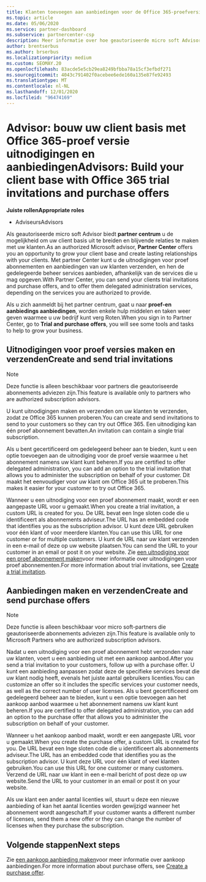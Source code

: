```yaml
---
title: Klanten toevoegen aan aanbiedingen voor de Office 365-proefversie
ms.topic: article
ms.date: 05/06/2020
ms.service: partner-dashboard
ms.subservice: partnercenter-csp
description: Meer informatie over hoe geautoriseerde micro soft Advisors hun Office 365-abonnementen kunnen uitbreiden. Maak en verzend uitnodigingen voor Office 365-proef versie en koop aanbiedingen aan clients.
author: brentserbus
ms.author: brserbus
ms.localizationpriority: medium
ms.custom: SEOMAY.20
ms.openlocfilehash: 83acde5e5cb29ea8249bfbba78a15cf3efbdf271
ms.sourcegitcommit: 4043c791402f0acebee6ede160a135e87fe92493
ms.translationtype: MT
ms.contentlocale: nl-NL
ms.lasthandoff: 12/01/2020
ms.locfileid: "96474169"
---
```

# <a name="advisors-build-your-client-base-with-office-365-trial-invitations-and-purchase-offers"></a><span data-ttu-id="fae51-104">Advisor: bouw uw client basis met Office 365-proef versie uitnodigingen en aanbiedingen</span><span class="sxs-lookup"><span data-stu-id="fae51-104">Advisors: Build your client base with Office 365 trial invitations and purchase offers</span></span>


<span data-ttu-id="fae51-105">**Juiste rollen**</span><span class="sxs-lookup"><span data-stu-id="fae51-105">**Appropriate roles**</span></span>

- <span data-ttu-id="fae51-106">Adviseurs</span><span class="sxs-lookup"><span data-stu-id="fae51-106">Advisors</span></span>


<span data-ttu-id="fae51-107">Als geautoriseerde micro soft Advisor biedt **partner centrum** u de mogelijkheid om uw client basis uit te breiden en blijvende relaties te maken met uw klanten.</span><span class="sxs-lookup"><span data-stu-id="fae51-107">As an authorized Microsoft advisor, **Partner Center** offers you an opportunity to grow your client base and create lasting relationships with your clients.</span></span> <span data-ttu-id="fae51-108">Met partner Center kunt u de uitnodigingen voor proef abonnementen en aanbiedingen van uw klanten verzenden, en hen de gedelegeerde beheer services aanbieden, afhankelijk van de services die u mag opgeven.</span><span class="sxs-lookup"><span data-stu-id="fae51-108">With Partner Center, you can send your clients trial invitations and purchase offers, and to offer them delegated administration services, depending on the services you are authorized to provide.</span></span>

<span data-ttu-id="fae51-109">Als u zich aanmeldt bij het partner centrum, gaat u naar **proef-en aanbiedings aanbiedingen**, worden enkele hulp middelen en taken weer geven waarmee u uw bedrijf kunt verg Roten.</span><span class="sxs-lookup"><span data-stu-id="fae51-109">When you sign in to Partner Center, go to **Trial and purchase offers**, you will see some tools and tasks to help to grow your business.</span></span>

## <a name="create-and-send-trial-invitations"></a><span data-ttu-id="fae51-110">Uitnodigingen voor proef versies maken en verzenden</span><span class="sxs-lookup"><span data-stu-id="fae51-110">Create and send trial invitations</span></span>

> [!NOTE]
> <span data-ttu-id="fae51-111">Deze functie is alleen beschikbaar voor partners die geautoriseerde abonnements adviezen zijn.</span><span class="sxs-lookup"><span data-stu-id="fae51-111">This feature is available only to partners who are authorized subscription advisors.</span></span>

<span data-ttu-id="fae51-112">U kunt uitnodigingen maken en verzenden om uw klanten te verzenden, zodat ze Office 365 kunnen proberen.</span><span class="sxs-lookup"><span data-stu-id="fae51-112">You can create and send invitations to send to your customers so they can try out Office 365.</span></span> <span data-ttu-id="fae51-113">Een uitnodiging kan één proef abonnement bevatten.</span><span class="sxs-lookup"><span data-stu-id="fae51-113">An invitation can contain a single trial subscription.</span></span>

<span data-ttu-id="fae51-114">Als u bent gecertificeerd om gedelegeerd beheer aan te bieden, kunt u een optie toevoegen aan de uitnodiging voor de proef versie waarmee u het abonnement namens uw klant kunt beheren.</span><span class="sxs-lookup"><span data-stu-id="fae51-114">If you are certified to offer delegated administration, you can add an option to the trial invitation that allows you to administer the subscription on behalf of your customer.</span></span> <span data-ttu-id="fae51-115">Dit maakt het eenvoudiger voor uw klant om Office 365 uit te proberen.</span><span class="sxs-lookup"><span data-stu-id="fae51-115">This makes it easier for your customer to try out Office 365.</span></span>

<span data-ttu-id="fae51-116">Wanneer u een uitnodiging voor een proef abonnement maakt, wordt er een aangepaste URL voor u gemaakt.</span><span class="sxs-lookup"><span data-stu-id="fae51-116">When you create a trial invitation, a custom URL is created for you.</span></span> <span data-ttu-id="fae51-117">De URL bevat een Inge sloten code die u identificeert als abonnements adviseur.</span><span class="sxs-lookup"><span data-stu-id="fae51-117">The URL has an embedded code that identifies you as the subscription advisor.</span></span> <span data-ttu-id="fae51-118">U kunt deze URL gebruiken voor één klant of voor meerdere klanten.</span><span class="sxs-lookup"><span data-stu-id="fae51-118">You can use this URL for one customer or for multiple customers.</span></span> <span data-ttu-id="fae51-119">U kunt de URL naar uw klant verzenden in een e-mail of deze op uw website plaatsen.</span><span class="sxs-lookup"><span data-stu-id="fae51-119">You can send the URL to your customer in an email or post it on your website.</span></span>
<span data-ttu-id="fae51-120">Zie [een uitnodiging voor een proef abonnement maken](advisors-create-a-trial-invitation.md)voor meer informatie over uitnodigingen voor proef abonnementen.</span><span class="sxs-lookup"><span data-stu-id="fae51-120">For more information about trial invitations, see [Create a trial invitation](advisors-create-a-trial-invitation.md).</span></span>

## <a name="create-and-send-purchase-offers"></a><span data-ttu-id="fae51-121">Aanbiedingen maken en verzenden</span><span class="sxs-lookup"><span data-stu-id="fae51-121">Create and send purchase offers</span></span>

> [!NOTE]
> <span data-ttu-id="fae51-122">Deze functie is alleen beschikbaar voor micro soft-partners die geautoriseerde abonnements adviezen zijn.</span><span class="sxs-lookup"><span data-stu-id="fae51-122">This feature is available only to Microsoft Partners who are authorized subscription advisors.</span></span>

<span data-ttu-id="fae51-123">Nadat u een uitnodiging voor een proef abonnement hebt verzonden naar uw klanten, voert u een aanbieding uit met een aankoop aanbod.</span><span class="sxs-lookup"><span data-stu-id="fae51-123">After you send a trial invitation to your customers, follow up with a purchase offer.</span></span> <span data-ttu-id="fae51-124">U kunt een aanbieding aanpassen zodat deze de specifieke services bevat die uw klant nodig heeft, evenals het juiste aantal gebruikers licenties.</span><span class="sxs-lookup"><span data-stu-id="fae51-124">You can customize an offer so it includes the specific services your customer needs, as well as the correct number of user licenses.</span></span> <span data-ttu-id="fae51-125">Als u bent gecertificeerd om gedelegeerd beheer aan te bieden, kunt u een optie toevoegen aan het aankoop aanbod waarmee u het abonnement namens uw klant kunt beheren.</span><span class="sxs-lookup"><span data-stu-id="fae51-125">If you are certified to offer delegated administration, you can add an option to the purchase offer that allows you to administer the subscription on behalf of your customer.</span></span>

<span data-ttu-id="fae51-126">Wanneer u het aankoop aanbod maakt, wordt er een aangepaste URL voor u gemaakt.</span><span class="sxs-lookup"><span data-stu-id="fae51-126">When you create the purchase offer, a custom URL is created for you.</span></span> <span data-ttu-id="fae51-127">De URL bevat een Inge sloten code die u identificeert als abonnements adviseur.</span><span class="sxs-lookup"><span data-stu-id="fae51-127">The URL has an embedded code that identifies you as the subscription advisor.</span></span> <span data-ttu-id="fae51-128">U kunt deze URL voor één klant of veel klanten gebruiken.</span><span class="sxs-lookup"><span data-stu-id="fae51-128">You can use this URL for one customer or many customers.</span></span> <span data-ttu-id="fae51-129">Verzend de URL naar uw klant in een e-mail bericht of post deze op uw website.</span><span class="sxs-lookup"><span data-stu-id="fae51-129">Send the URL to your customer in an email or post it on your website.</span></span>

<span data-ttu-id="fae51-130">Als uw klant een ander aantal licenties wil, stuurt u deze een nieuwe aanbieding of kan het aantal licenties worden gewijzigd wanneer het abonnement wordt aangeschaft.</span><span class="sxs-lookup"><span data-stu-id="fae51-130">If your customer wants a different number of licenses, send them a new offer or they can change the number of licenses when they purchase the subscription.</span></span>

## <a name="next-steps"></a><span data-ttu-id="fae51-131">Volgende stappen</span><span class="sxs-lookup"><span data-stu-id="fae51-131">Next steps</span></span>

<span data-ttu-id="fae51-132">Zie [een aankoop aanbieding maken](advisor-create-a-purchase-offer.md)voor meer informatie over aankoop aanbiedingen.</span><span class="sxs-lookup"><span data-stu-id="fae51-132">For more information about purchase offers, see [Create a purchase offer](advisor-create-a-purchase-offer.md).</span></span>
